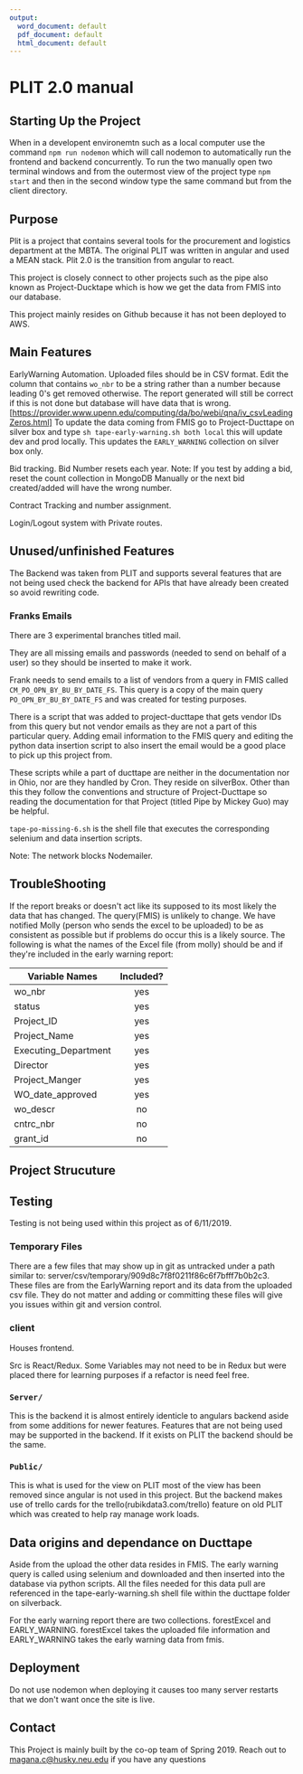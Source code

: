 ```yaml
---
output:
  word_document: default
  pdf_document: default
  html_document: default
---
```


# PLIT 2.0 manual

## Starting Up the Project

When in a developent environemtn such as a local computer use the command `npm run nodemon` which will call nodemon to automatically run the frontend and backend concurrently. To run the two manually open two terminal windows and from the outermost view of the project type `npm start` and then in the second window type the same command but from the client directory.

## Purpose

Plit is a project that contains several tools for the procurement and logistics department at the MBTA. The original PLIT was written in angular and used a MEAN stack. Plit 2.0 is the transition from angular to react.

This project is closely connect to other projects such as the pipe also known as Project-Ducktape which is how we get the data from FMIS into our database.

This project mainly resides on Github because it has not been deployed to AWS.

## Main Features

EarlyWarning Automation. Uploaded files should be in CSV format. Edit the column that contains `wo_nbr` to be a string rather than a number because leading 0's get removed otherwise. The report generated will still be correct if this is not done but database will have data that is wrong.
[<https://provider.www.upenn.edu/computing/da/bo/webi/qna/iv_csvLeadingZeros.html]>
To update the data coming from FMIS go to Project-Ducttape on silver box and type `sh tape-early-warning.sh both local` this will update dev and prod locally. This updates the `EARLY_WARNING` collection on silver box only.

Bid tracking. Bid Number resets each year. Note: If you test by adding a bid, reset the count collection in MongoDB Manually or the next bid created/added will have the wrong number.

Contract Tracking and number assignment.

Login/Logout system with Private routes.

## Unused/unfinished Features

The Backend was taken from PLIT and supports several features that are not being used check the backend for APIs that have already been created so avoid rewriting code.

### Franks Emails

There are 3 experimental branches titled mail.

They are all missing emails and passwords (needed to send on behalf of a user) so they should be inserted to make it work.

Frank needs to send emails to a list of vendors from a query in FMIS called `CM_PO_OPN_BY_BU_BY_DATE_FS`. This query is a copy of the main query `PO_OPN_BY_BU_BY_DATE_FS` and was created for testing purposes.

There is a script that was added to project-ducttape that gets vendor IDs from this query but not vendor emails as they are not a part of this particular query. Adding email information to the FMIS query and editing the python data insertion script to also insert the email would be a good place to pick up this project from.

These scripts while a part of ducttape are neither in the documentation nor in Ohio, nor are they handled by Cron. They reside on silverBox. Other than this they follow the conventions and structure of Project-Ducttape so reading the documentation for that Project (titled Pipe by Mickey Guo) may be helpful.

`tape-po-missing-6.sh` is the shell file that executes the corresponding selenium and data insertion scripts.

Note: The network blocks Nodemailer.

## TroubleShooting

If the report breaks or doesn't act like its supposed to its most likely the data that has changed. The query(FMIS) is unlikely to change. We have notified Molly (person who sends the excel to be uploaded) to be as consistent as possible but if problems do occur this is a likely source. The following is what the names of the Excel file (from molly) should be and if they're included in the early warning report:

| Variable Names       | Included?     |
| -------------        |:-------------:|
| wo_nbr               | yes           |
| status               | yes           |
| Project_ID           | yes           |
| Project_Name         | yes           |
| Executing_Department | yes           |
| Director             | yes           |
| Project_Manger       | yes           |
| WO_date_approved     | yes           |
| wo_descr             | no            |
| cntrc_nbr            | no            |
| grant_id             | no            |

## Project Strucuture

## Testing

Testing is not being used within this project as of 6/11/2019.

### Temporary Files

There are a few files that may show up in git as untracked under a path similar to: server/csv/temporary/909d8c7f8f0211f86c6f7bfff7b0b2c3. These files are from the EarlyWarning report and its data from the uploaded csv file. They do not matter and adding or committing these files will give you issues within git and version control.

### client

Houses frontend.

Src is React/Redux. Some Variables may not need to be in Redux but were placed there for learning purposes if a refactor is need feel free.

### `Server/`

This is the backend it is almost entirely identicle to angulars backend aside from some additions for newer features. Features that are not being used may be supported in the backend. If it exists on PLIT the backend should be the same.

### `Public/`

This is what is used for the view on PLIT most of the view has been removed since angular is not used in this project. But the backend makes use of trello cards for the trello(rubikdata3.com/trello) feature on old PLIT which was created to help ray manage work loads.

## Data origins and dependance on Ducttape

Aside from the upload the other data resides in FMIS. The early warning query is called using selenium and downloaded and then inserted into the database via python scripts. All the files needed for this data pull are referenced in the tape-early-warning.sh shell file within the ducttape folder on silverback.

For the early warning report there are two collections. forestExcel and EARLY_WARNING. forestExcel takes the uploaded file information and EARLY_WARNING takes the early warning data from fmis.

## Deployment

Do not use nodemon when deploying it causes too many server restarts that we don't want once the site is live.

## Contact

This Project is mainly built by the co-op team of Spring 2019. Reach out to magana.c@husky.neu.edu if you have any questions

